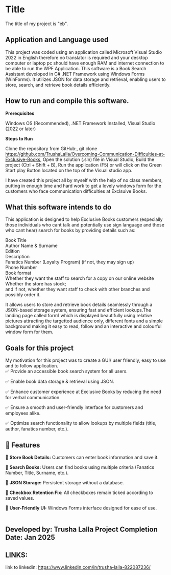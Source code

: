 <h1>Title</h1>

The title of my project is "eb".

<h2>Application and Language used</h2>

This project was coded using an application called Microsoft Visual Studio 2022 in English therefore no translator is required and your desktop computer or laptop pc should have enough RAM and internet connection to be able to run the WPF Application. This software is a Book Search Assistant developed in C# .NET Framework using Windows Forms (WinForms). It utilizes JSON for data storage and retrieval, enabling users to store, search, and retrieve book details efficiently.

<h2>How to run and compile this software.</h2>

<b>Prerequisites</b>

Windows OS (Recommended), .NET Framework Installed, Visual Studio (2022 or later)

<b>Steps to Run</b>

Clone the repository from GitHub:, git clone https://github.com/TrushaLalla/Overcoming-Communication-Difficulties-at-Exclusive-Books, Open the solution (.sln) file in Visual Studio, Build the project (Ctrl + Shift + B), Run the application (F5) or will click on the Green Start play Button located on the top of the Visual studio app.


I have created this project all by myself with the help of no class members, putting in enough time and hard work to get a lovely windows form for the customers who face communication difficulties at Exclsuive Books.

<h2>What this software intends to do</h2>

This application is designed to help Exclusive Books customers (especially those individuals who cant talk and potentially use sign language and those who cant hear) search for books by providing details such as:</br>

Book Title</br>
Author Name & Surname</br>
Edition</br>
Description</br>
Fanatics Number (Loyalty Program) (if not, they may sign up)</br>
Phone Number</br>
Book format</br>
Whether they want the staff to search for a copy on our online website</br>
Whether the store has stock;</br>
and if not, whether they want staff to check with other branches and possibly order it.</br>

It allows users to store and retrieve book details seamlessly through a JSON-based storage system, ensuring fast and efficient lookups.The landing page called form1 which is displayed beautifully using relative pictures attracting the targetted audience only, different fonts and a simple background making it easy to read, follow and an interactive and colourful window form for them.

<h2>Goals for this project</h2>

My motivation for this project was to create a GUI/ user friendly, easy to use and to follow application.</br>
✅ Provide an accessible book search system for all users.

✅ Enable book data storage & retrieval using JSON.

✅ Enhance customer experience at Exclusive Books by reducing the need for verbal communication.

✅ Ensure a smooth and user-friendly interface for customers and employees alike.

✅ Optimize search functionality to allow lookups by multiple fields (title, author, fanatics number, etc.).

<h2>🔧 Features</h2>

📖 <b>Store Book Details:</b> Customers can enter book information and save it.

🔎 <b>Search Books:</b> Users can find books using multiple criteria (Fanatics Number, Title, Surname, etc.).

📁 <b>JSON Storage:</b> Persistent storage without a database.

📌 <b>Checkbox Retention Fix:</b> All checkboxes remain ticked according to saved values.

🎨 <b>User-Friendly UI:</b> Windows Forms interface designed for ease of use.</br>
</br>

<h2><b>Developed by:</b> Trusha Lalla  <b>Project Completion Date:</b> Jan 2025</h2>

<h2>LINKS:</h2>

link to linkedin: https://www.linkedin.com/in/trusha-lalla-822087236/ 
